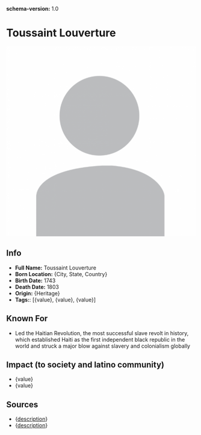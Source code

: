 **schema-version:** 1.0
# Toussaint Louverture

![image description](images/person-image-template.png)

## Info
- **Full Name:** Toussaint Louverture
- **Born Location:** {City, State, Country}
- **Birth Date:** 1743
- **Death Date:** 1803
- **Origin:** {Heritage}  
- **Tags:**: [{value}, {value}, {value}]

## Known For
- Led the Haitian Revolution, the most successful slave revolt in history, which established Haiti as the first independent black republic in the world and struck a major blow against slavery and colonialism globally

## Impact (to society and latino community)
- {value}
- {value}

## Sources
- {[description](link)}
- {[description](link)}